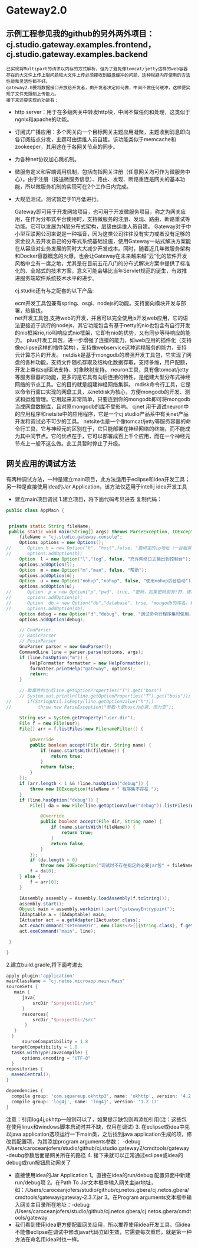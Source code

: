 
# Gateway2.0

## 示例工程参见我的github的另外两外项目：cj.studio.gateway.examples.frontend，cj.studio.gateway.examples.backend
	已实现将Multipart的请求以内存的方式解析，但为了避免像tomcat/jetty这样的web容器存在的大文件上传上限问题和大文件上传必须接收到磁盘缓冲的问题，这种规避内存使用的方法性能和灵活性都不好。
	gateway2.0要将数据接口开放给开发者，由开发者决定如何做，中间不做任何缓冲，这样便实现了文件无限制上传能力。
	接下来还要实现的功能有：
- http server：用于在多级网关中转发http块，中间不做任何和处理，这类似于ngnix和apache的功能。
- 订阅式广播应用：多个网关向一个目标网关主题应用凝聚，主题收到消息即向各订阅结点分发，主题可由运维人员自建。该功能类似于memcache和zookeeper，其用途在于各网关节点的同步。
- 为各种net协议加心跳机制。	
- 微服务定义和客端调用机制，包括向指网关注册（任意网关均可作为微服务中心）。由于注册（报送微服务信息）、路由、发现、断路重连是网关的基本功能，所以微服务机制的实现可在2个工作日内完成。
- 大规范测试。测试暂定于11月低进行。	
	
	Gateway即可用于开发网站项目，也可用于开发微服务项目，称之为网关应用，在作为分布式平台使用时，支持微服务的注册、发现、路由、断路重试等功能。它可以发展为N层分布式架构，层级由运维人员自建。
 	Gateway对于中小型互联网公司来说是一种福音，因为这类公司往往没有实力或者没有足够的资金投入去开发自己的分布式系统基础设施，使用Gateway一站式解决方案能在从容应对业务发展的同时大大减少开发成本。同时，随着近几年微服务架构和Docker容器概念的火爆，也会让Gateway在未来越来越“云”化的软件开发风格中立有一席之地，尤其是在目前五花八门的分布式解决方案中提供了标准化的、全站式的技术方案，意义可能会堪比当年Servlet规范的诞生，有效推进服务端软件系统技术水平的进步。
 	
 	cj.studio还有与之配套的以下产品:
 	
 	ecm开发工具包兼有spring、osgi、nodejs的功能。支持面向模块开发与部署，热插拔。 	
	net开发工具包,支持web的开发，并且可以完全使用js开发web应用，它的语法更接近于流行的nodejs，其它功能包含有基于netty的nio也包含有自行开发的nio框架rio,rio叫响应式nio框架，它即有nio的优势，又有同步等待响应的能力。
	plus开发工具包，进一步增强了连接的能力，如web应用的插件化（支持像eclipse这样的插件架构），支持像webservice这种远程服务的能力，支持云计算芯片的开发。
	netdisk是基于mongodb的增强开发工具包，它实现了网盘的各种功能，支持文件随机存取及结构化数据存取，支持多维，用户配额，开发上类似sql语法支持、对象映射支持。
	neuron工具，具有像tomcat/jetty等服务容器的功能，更多的是它具有向后连接的特性，是组建大型分布式神经网络的节点工具。它的目的就是组建神经网络集群。
	mdisk命令行工具，它是以命令行窗口实现的网盘工具，以netdisk为核心，方便mongodb的开发、测试和运维管理。它用起来非常简单，只要连到你的mongodb即可将mongodb当成网盘数据库，且对原mongodb的库不受影响。
	cjnet 用于调试neuron中的应用程序和netsite中的应用程序，它是一个cj studio产品系中有关net产品开发和调试必不可少的工具。
	netsite也是一个像tomcat/jetty等服务容器的命令行工具，它与神经元的区别在于，它只能部署在神经网络的终端，而不能成为其中间节点。它的优点在于，它可以部署成百上千个应用，而在一个神经元节点上一般不这么做。此工具暂时停止了升级。
	
## 网关应用的调试方法
   有两种调试方法，一种是建立main项目，此方法适用于eclipse和idea开发工具；另一种是直接使用idea的Jar Application，该方法仅适用于intellij idea开发工具
   - 建立main项目调试
   1.建立项目，将下面代码考贝进去
   复制代码：
   ```java
public class AppMain {


	private static String fileName;
	public static void main(String[] args) throws ParseException, IOException {
		fileName = "cj.studio.gateway.console";
		Options options = new Options();
//		Option h = new Option("h", "host",false, "要绑定的ip地址（一台服务器上可能有多网卡，默认采用localhost)，格式：-h ip:port，port可以省去");
//		options.addOption(h);
		Option  l = new Option("l","log", false, "充许网络日志输出到控制台");
		options.addOption(l);
		Option  m = new Option("m","man", false, "帮助");
		options.addOption(m);
		Option  u = new Option("nohup","nohup", false, "使用nohup后台启动");
		options.addOption(u);
//		Option  p = new Option("p","pwd", true, "密码，如果密码前有!符，请将密码前后加引号'");
//		options.addOption(p);
//		Option  db = new Option("db","database", true, "mongodb的库名，有权限访问的");
//		options.addOption(db);
		Option debug = new Option("d","debug", true, "调试命令行程序集时使用，需指定以下jar包所在目录\r\n"+fileName);
		options.addOption(debug);

		// GnuParser
		// BasicParser
		// PosixParser
		GnuParser parser = new GnuParser();
		CommandLine line = parser.parse(options, args);
		if (line.hasOption("m")) {
			HelpFormatter formatter = new HelpFormatter();
			formatter.printHelp("gateway", options);
			return;
		}
		
		// 取属性的方式line.getOptionProperties("T").get("boss")
		// System.out.println(line.getOptionProperties("T").get("boss"));
//		if(StringUtil.isEmpty(line.getOptionValue("h")))
//			throw new ParseException("参数-h是host为必需，但为空");
		
		String usr = System.getProperty("user.dir");
		File f = new File(usr);
		File[] arr = f.listFiles(new FilenameFilter() {

			@Override
			public boolean accept(File dir, String name) {
				if (name.startsWith(fileName)) {
					return true;
				}
				return false;
			}
		});
		if (arr.length < 1 && !line.hasOption("debug")) {
			throw new IOException(fileName + " 程序集不存在.");
		}
		if (line.hasOption("debug")) {
			File[] da = new File(line.getOptionValue("debug")).listFiles(new FilenameFilter() {

				@Override
				public boolean accept(File dir, String name) {
					if (name.startsWith(fileName)) {
						return true;
					}
					return false;
				}
			});
			if (da.length < 0)
				throw new IOException("调试时不存在指定的必要jar包" + fileName);
			f = da[0];
		} else {
			f = arr[0];
		}

		IAssembly assembly = Assembly.loadAssembly(f.toString());
		assembly.start();
		Object main = assembly.workbin().part("gatewayEntrypoint");
		IAdaptable a = (IAdaptable) main;
		IActuator act = a.getAdapter(IActuator.class);
		act.exactCommand("setHomeDir", new Class<?>[]{String.class}, f.getParent());
		act.exeCommand("main", line);

	}

}
```
  2.建立build.gradle,将下面考进去
  ```groovy
apply plugin:'application'
mainClassName = "cj.netos.microapp.main.Main"
sourceSets { 
	 main { 
	 	java{
	 		srcDir "$projectDir/src"
	 	}
	 	resources{
		 	srcDir "$projectDir/src"
		 }
	 } 
 	}
 		sourceCompatibility = 1.8
    targetCompatibility = 1.8
 	tasks.withType(JavaCompile) {  
        options.encoding = "UTF-8"  
    } 
 repositories { 
 	mavenCentral();
 }

dependencies {
	compile group: 'com.squareup.okhttp3', name: 'okhttp', version: '4.2.1'
    compile group: 'log4j', name: 'log4j', version: '1.2.17'
}
```
  注意：引用log4j,okhttp一般则可以了，如果提示缺包则再添加引用(注：这些包在使用linux和windows脚本启动时并不缺，仅用在调试)
  3. 在eclipse或idea中先以java application选项运行一下main类，之后找到java application生成的项，修改其配置项，为其添加program arguments参数：
  -debug /Users/caroceanjofers/studio/github/cj.studio.gateway2/cmdtools/gateway
  -deubg参数后面是网关所在的路径
  4. 接下来就可以正常通过eclipse或idea的debug或run按钮启动网关了
- 直接使用idea的Jar Application
  1。直接在idea的run/debug 配置界面中新建run/debug项
  2。在Path To Jar文本框中输入网关主jar地址，如：/Users/caroceanjofers/studio/github/cj.netos.gbera/cj.netos.gbera/cmdtools/gateway/gateway-2.3.7.jar
  3。在Program arguments文本框中输入网关主目录所在地址：-debug /Users/caroceanjofers/studio/github/cj.netos.gbera/cj.netos.gbera/cmdtools/gateway
- 我们看到使用idea更方便配置网关应用，所以推荐使用idea开发工具。但idea不能像eclipse在调试中修改java代码立即生效，它需要每次重启，就是第一种方法在命名用idea时也一样。